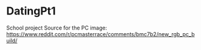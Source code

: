 # DatingPt1
School project
Source for the PC image: https://www.reddit.com/r/pcmasterrace/comments/bmc7b2/new_rgb_pc_build/
